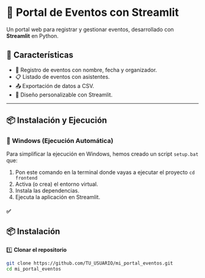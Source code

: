 # 📅 Portal de Eventos con Streamlit

Un portal web para registrar y gestionar eventos, desarrollado con **Streamlit** en Python.

## 🚀 Características

- 📌 Registro de eventos con nombre, fecha y organizador.
- 📋 Listado de eventos con asistentes.
- 📤 Exportación de datos a CSV.
- 🎨 Diseño personalizable con Streamlit.

---

## 📦 Instalación y Ejecución

### 🔹 **Windows (Ejecución Automática)**

Para simplificar la ejecución en Windows, hemos creado un script `setup.bat` que:

1. Pon este comando en la terminal donde vayas a ejecutar el proyecto `cd frontend`
2. Activa (o crea) el entorno virtual.
3. Instala las dependencias.
4. Ejecuta la aplicación en Streamlit.

#### ✅

## 📦 Instalación

1️⃣ **Clonar el repositorio**

```sh
git clone https://github.com/TU_USUARIO/mi_portal_eventos.git
cd mi_portal_eventos

```
